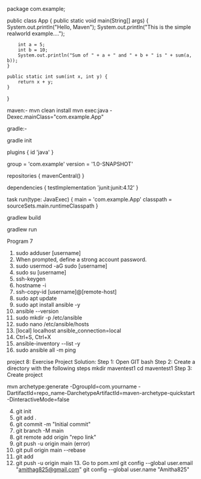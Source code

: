 

package com.example;

public class App {
    public static void main(String[] args) {
        System.out.println("Hello, Maven");
        System.out.println("This is the simple realworld example....");

        int a = 5;
        int b = 10;
        System.out.println("Sum of " + a + " and " + b + " is " + sum(a, b));
    }

    public static int sum(int x, int y) {
        return x + y;
    }
}


maven:-
mvn clean install
mvn exec:java -Dexec.mainClass="com.example.App"

gradle:-

gradle init

plugins {
    id 'java'
}

group = 'com.example'
version = '1.0-SNAPSHOT'

repositories {
    mavenCentral()
}

dependencies {
    testImplementation 'junit:junit:4.12'
}

task run(type: JavaExec) {
    main = 'com.example.App'
    classpath = sourceSets.main.runtimeClasspath
}

gradlew build

gradlew run




Program 7

1. sudo adduser [username]
2. When prompted, define a strong account password.
3. sudo usermod -aG sudo [username]
4. sudo su [username]
5. ssh-keygen
6. hostname -i
7. ssh-copy-id [username]@[remote-host]
8. sudo apt update
9. sudo apt install ansible -y
10. ansible --version
11. sudo mkdir -p /etc/ansible
12. sudo nano /etc/ansible/hosts
13. [local]
localhost ansible_connection=local
14. Ctrl+S, Ctrl+X
15. ansible-inventory --list -y
16. sudo ansible all -m ping




project 8: Exercise Project
Solution:
Step 1: Open GIT bash
Step 2: Create a directory with the following steps
mkdir maventest1 
cd maventest1
Step 3: Create project

mvn archetype:generate -DgroupId=com.yourname -DartifactId=repo_name-DarchetypeArtifactId=maven-archetype-quickstart -DinteractiveMode=false

4. git init
5. git add .
6. git commit -m "Initial commit"
7. git branch -M main
8. git remote add origin "repo link"
9. git push -u origin main (error)
10. git pull origin main --rebase
11. git add
12. git push -u origin main
13. Go to pom.xml
    git config --global user.email "amithag825@gmail.com"
  git config --global user.name "Amitha825"


